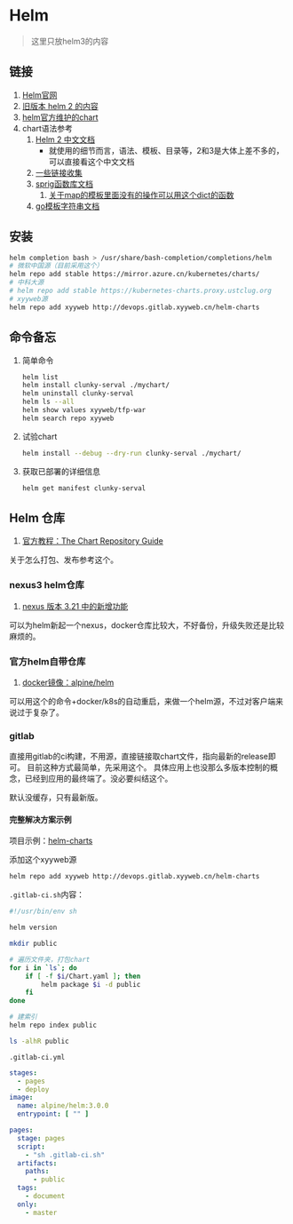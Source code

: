 # Helm

> 这里只放helm3的内容

## 链接
1. [Helm官网](https://helm.sh/)
1. [旧版本 helm 2 的内容](./old/helm2.md)
1. [helm官方维护的chart](https://github.com/helm/charts)
1. chart语法参考
    1. [Helm 2 中文文档](http://www.coderdocument.com/docs/helm/v2/index.html)
        - 就使用的细节而言，语法、模板、目录等，2和3是大体上差不多的，可以直接看这个中文文档
    1. [一些链接收集](http://www.coderdocument.com/docs/helm/v2/developing_templates/wrapping_up.html)
    1. [sprig函数库文档](http://masterminds.github.io/sprig/)
        1. [关于map的模板里面没有的操作可以用这个dict的函数](http://masterminds.github.io/sprig/dicts.html)
    1. [go模板字符串文档](https://godoc.org/text/template)


## 安装

```bash
helm completion bash > /usr/share/bash-completion/completions/helm
# 微软中国源（目前采用这个）
helm repo add stable https://mirror.azure.cn/kubernetes/charts/
# 中科大源
# helm repo add stable https://kubernetes-charts.proxy.ustclug.org
# xyyweb源
helm repo add xyyweb http://devops.gitlab.xyyweb.cn/helm-charts
```


## 命令备忘
1. 简单命令
    ```bash
    helm list
    helm install clunky-serval ./mychart/ 
    helm uninstall clunky-serval
    helm ls --all
    helm show values xyyweb/tfp-war
    helm search repo xyyweb
    ```
1. 试验chart
    ```bash
    helm install --debug --dry-run clunky-serval ./mychart/
    ```
1. 获取已部署的详细信息
    ```bash
    helm get manifest clunky-serval
    ```
## Helm 仓库
1. [官方教程：The Chart Repository Guide](https://helm.sh/docs/topics/chart_repository/)

关于怎么打包、发布参考这个。

### nexus3 helm仓库
1. [nexus 版本 3.21 中的新增功能](https://help.sonatype.com/repomanager3/formats/helm-repositories)

可以为helm新起一个nexus，docker仓库比较大，不好备份，升级失败还是比较麻烦的。

### 官方helm自带仓库
1. [docker镜像：alpine/helm](https://hub.docker.com/r/alpine/helm)

可以用这个的命令+docker/k8s的自动重启，来做一个helm源，不过对客户端来说过于复杂了。

### gitlab
直接用gitlab的ci构建，不用源，直接链接取chart文件，指向最新的release即可。
目前这种方式最简单，先采用这个。
具体应用上也没那么多版本控制的概念，已经到应用的最终端了。没必要纠结这个。

默认没缓存，只有最新版。

#### 完整解决方案示例
项目示例：[helm-charts](http://gitlab.xyyweb.cn/devops/helm-charts.git)

添加这个xyyweb源
```bash
helm repo add xyyweb http://devops.gitlab.xyyweb.cn/helm-charts
```

`.gitlab-ci.sh`内容：
```bash
#!/usr/bin/env sh

helm version

mkdir public

# 遍历文件夹，打包chart
for i in `ls`; do
    if [ -f $i/Chart.yaml ]; then
        helm package $i -d public
    fi
done

# 建索引
helm repo index public

ls -alhR public
```

`.gitlab-ci.yml`
```yaml
stages:
  - pages
  - deploy
image:
  name: alpine/helm:3.0.0
  entrypoint: [ "" ]

pages:
  stage: pages
  script:
    - "sh .gitlab-ci.sh"
  artifacts:
    paths:
      - public
  tags:
    - document
  only:
    - master

```
